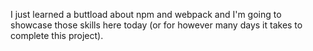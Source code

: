 I just learned a buttload about npm and webpack and I'm going to showcase those skills here today (or for however many days it takes to complete this project).
